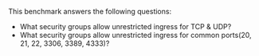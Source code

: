 This benchmark answers the following questions:

- What security groups allow unrestricted ingress for TCP & UDP?
- What security groups allow unrestricted ingress for common ports(20, 21, 22, 3306, 3389, 4333)?
